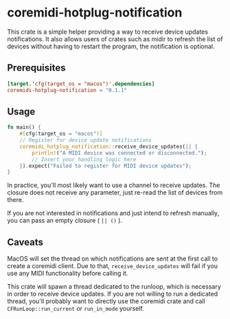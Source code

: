 # coremidi-hotplug-notification

This crate is a simple helper providing a way to receive device updates notifications. It also allows users of crates such as midir to refresh the list of devices without having to restart the program, the notification is optional.

## Prerequisites

```toml
[target.'cfg(target_os = "macos")'.dependencies]
coremidi-hotplug-notification = "0.1.1"
```

## Usage

```rust
fn main() {
    #[cfg(target_os = "macos")]
    // Register for device update notifications
    coremidi_hotplug_notification::receive_device_updates(|| {
        println!("A MIDI device was connected or disconnected.");
        // Insert your handling logic here
    }).expect("Failed to register for MIDI device updates");
}
```

In practice, you'll most likely want to use a channel to receive updates. The closure does not receive any parameter, just re-read the list of devices from there.

If you are not interested in notifications and just intend to refresh manually, you can pass an empty closure ( `|| ()` ).

## Caveats

MacOS will set the thread on which notifications are sent at the first call to create a coremidi client. Due to that, `receive_device_updates` will fail if you use any MIDI functionality before calling it.

This crate will spawn a thread dedicated to the runloop, which is necessary in order to receive device updates. If you are not willing to run a dedicated thread, you'll probably want to directly use the coremidi crate and call `CFRunLoop::run_current` or `run_in_mode` yourself.
